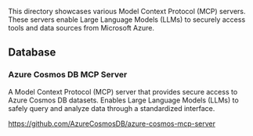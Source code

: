 This directory showcases various Model Context Protocol (MCP) servers. These servers enable Large Language Models (LLMs) to securely access tools and data sources from Microsoft Azure.

## Database

### Azure Cosmos DB MCP Server
A Model Context Protocol (MCP) server that provides secure access to Azure Cosmos DB datasets. Enables Large Language Models (LLMs) to safely query and analyze data through a standardized interface.

https://github.com/AzureCosmosDB/azure-cosmos-mcp-server
